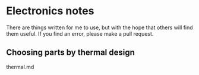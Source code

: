 # Electronics notes

There are things written for me to use, but with the hope that others will find them useful.  If you find an error, please make a pull request.

## Choosing parts by thermal design

thermal.md
